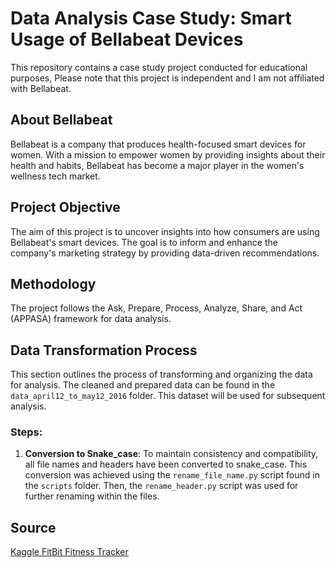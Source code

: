 # Data Analysis Case Study: Smart Usage of Bellabeat Devices
This repository contains a case study project conducted for educational purposes, Please note that this project is independent and I am not affiliated with Bellabeat.


## About Bellabeat
Bellabeat is a company that produces health-focused smart devices for women. With a mission to empower women by providing insights about their health and habits, Bellabeat has become a major player in the women's wellness tech market.

## Project Objective
The aim of this project is to uncover insights into how consumers are using Bellabeat's smart devices. The goal is to inform and enhance the company's marketing strategy by providing data-driven recommendations.

## Methodology
The project follows the Ask, Prepare, Process, Analyze, Share, and Act (APPASA) framework for data analysis.

## Data Transformation Process
This section outlines the process of transforming and organizing the data for analysis. The cleaned and prepared data can be found in the `data_april12_to_may12_2016` folder. This dataset will be used for subsequent analysis.

### Steps:
1. **Conversion to Snake_case**: To maintain consistency and compatibility, all file names and headers have been converted to snake_case. This conversion was achieved using the `rename_file_name.py` script found in the `scripts` folder. Then, the `rename_header.py` script was used for further renaming within the files.

## Source
[Kaggle FitBit Fitness Tracker](https://www.kaggle.com/datasets/arashnic/fitbit)
